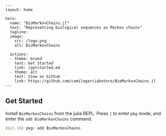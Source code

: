 ```@raw html
---
layout: home

hero:
  name: "BioMarkovChains.jl"
  text: "Representing biological sequences as Markov chains"
  tagline:
  image:
    src: /logo.png
    alt: BioMarkovChains

  actions:
  - theme: brand
    text: Get Started
    link: /getstarted.md
  - theme: alt
    text: View on Github
    link: https://github.com/camilogarciabotero/BioMarkovChains.jl
---
```



## Get Started

Install `BioMarkovChains` from the julia REPL. Press `]` to enter `pkg` mode, and enter the `add BioMarkovChains` command.

```julia
(@v1.10) pkg> add BioMarkovChains
```